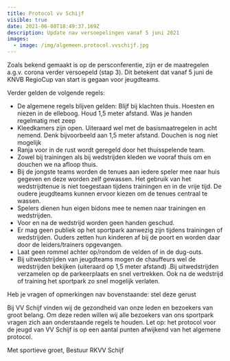 ```yaml
---
title: Protocol vv Schijf
visible: true
date: 2021-06-08T18:49:37.169Z
description: Update nav versoepelingen vanaf 5 juni 2021
images:
  - image: /img/algemeen.protocol.vvschijf.jpg
---
```

Zoals bekend gemaakt is op de persconferentie, zijn er de maatregelen a.g.v. corona verder versoepeld (stap 3). Dit betekent dat vanaf 5 juni de KNVB RegioCup van start is gegaan voor jeugdteams.

Verder gelden de volgende regels:

* De algemene regels blijven gelden: Blijf bij klachten thuis. Hoesten en niezen in de elleboog. Houd 1,5 meter afstand. Was je handen regelmatig met zeep
* Kleedkamers zijn open. Uiteraard wel met de basismaatregelen in acht nemend. Denk bijvoorbeeld aan 1,5 meter afstand. Douchen is nog niet mogelijk
* Ranja voor in de rust wordt geregeld door het thuisspelende team.
* Zowel bij trainingen als bij wedstrijden kleden we vooraf thuis om en douchen we na afloop thuis.
* Bij de jongste teams worden de tenues aan iedere speler mee naar huis gegeven en deze worden zelf gewassen. Het gebruik van het wedstrijdtenue is niet toegestaan tijdens trainingen en in de vrije tijd. De oudere jeugdteams kunnen ervoor kiezen om de tenues centraal te wassen.
* Spelers dienen hun eigen bidons mee te nemen naar trainingen en wedstrijden.
* Voor en na de wedstrijd worden geen handen geschud.
* Er mag geen publiek op het sportpark aanwezig zijn tijdens trainingen of wedstrijden. Ouders zetten hun kinderen af bij de poort en worden daar door de leiders/trainers opgevangen.
* Laat geen rommel achter op/rondom de velden of in de dug-outs.
* Bij uitwedstrijden van jeugdteams mogen de chauffeurs wel de wedstrijden bekijken (uiteraard op 1,5 meter afstand) .Bij uitwedstrijden verzamelen op de parkeerplaats en snel vertrekken. Ook na de wedstrijd of training het sportpark zo snel mogelijk verlaten.

Heb je vragen of opmerkingen nav bovenstaande: stel deze gerust

Bij VV Schijf vinden wij de gezondheid van onze leden en bezoekers van groot belang.
Om deze reden willen wij alle bezoekers van ons sportpark vragen zich aan onderstaande regels te houden.
Let op: het protocol voor de jeugd van VV Schijf is op een aantal punten afwijkend van het algemene protocol. 

Met sportieve groet,
Bestuur RKVV Schijf